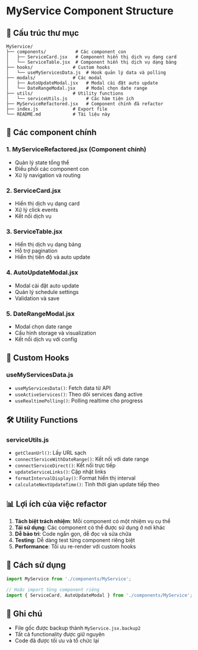 # MyService Component Structure

## 📁 Cấu trúc thư mục

```
MyService/
├── components/           # Các component con
│   ├── ServiceCard.jsx   # Component hiển thị dịch vụ dạng card
│   └── ServiceTable.jsx  # Component hiển thị dịch vụ dạng bảng
├── hooks/               # Custom hooks
│   └── useMyServicesData.js  # Hook quản lý data và polling
├── modals/              # Các modal
│   ├── AutoUpdateModal.jsx   # Modal cài đặt auto update
│   └── DateRangeModal.jsx    # Modal chọn date range
├── utils/               # Utility functions
│   └── serviceUtils.js       # Các hàm tiện ích
├── MyServiceRefactored.jsx   # Component chính đã refactor
├── index.js             # Export file
└── README.md            # Tài liệu này
```

## 🔧 Các component chính

### 1. **MyServiceRefactored.jsx** (Component chính)
- Quản lý state tổng thể
- Điều phối các component con
- Xử lý navigation và routing

### 2. **ServiceCard.jsx**
- Hiển thị dịch vụ dạng card
- Xử lý click events
- Kết nối dịch vụ

### 3. **ServiceTable.jsx**
- Hiển thị dịch vụ dạng bảng
- Hỗ trợ pagination
- Hiển thị tiến độ và auto update

### 4. **AutoUpdateModal.jsx**
- Modal cài đặt auto update
- Quản lý schedule settings
- Validation và save

### 5. **DateRangeModal.jsx**
- Modal chọn date range
- Cấu hình storage và visualization
- Kết nối dịch vụ với config

## 🎣 Custom Hooks

### **useMyServicesData.js**
- `useMyServicesData()`: Fetch data từ API
- `useActiveServices()`: Theo dõi services đang active
- `useRealtimePolling()`: Polling realtime cho progress

## 🛠️ Utility Functions

### **serviceUtils.js**
- `getCleanUrl()`: Lấy URL sạch
- `connectServiceWithDateRange()`: Kết nối với date range
- `connectServiceDirect()`: Kết nối trực tiếp
- `updateServiceLinks()`: Cập nhật links
- `formatIntervalDisplay()`: Format hiển thị interval
- `calculateNextUpdateTime()`: Tính thời gian update tiếp theo

## 📊 Lợi ích của việc refactor

1. **Tách biệt trách nhiệm**: Mỗi component có một nhiệm vụ cụ thể
2. **Tái sử dụng**: Các component có thể được sử dụng ở nơi khác
3. **Dễ bảo trì**: Code ngắn gọn, dễ đọc và sửa chữa
4. **Testing**: Dễ dàng test từng component riêng biệt
5. **Performance**: Tối ưu re-render với custom hooks

## 🚀 Cách sử dụng

```jsx
import MyService from './components/MyService';

// Hoặc import từng component riêng
import { ServiceCard, AutoUpdateModal } from './components/MyService';
```

## 📝 Ghi chú

- File gốc được backup thành `MyService.jsx.backup2`
- Tất cả functionality được giữ nguyên
- Code đã được tối ưu và tổ chức lại
